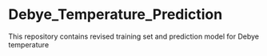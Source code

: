 # Debye_Temperature_Prediction
This repository contains revised training set and prediction model for Debye temperature
